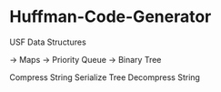 # Huffman-Code-Generator

USF Data Structures

-> Maps
-> Priority Queue
-> Binary Tree

Compress String
Serialize Tree
Decompress String
